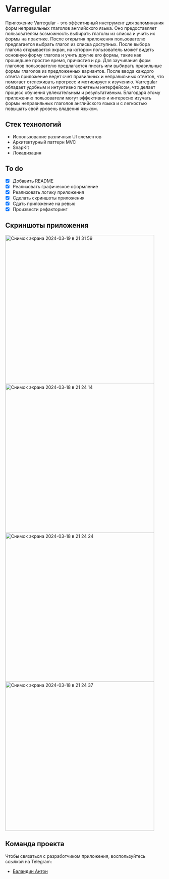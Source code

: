 # Varregular
Приложение Varregular - это эффективный инструмент для запоминания форм неправильных глаголов английского языка. Оно предоставляет пользователям возможность выбирать глаголы из списка и учить их формы на практике.
После открытия приложения пользователю предлагается выбрать глагол из списка доступных. После выбора глагола открывается экран, на котором пользователь может видеть основную форму глагола и учить другие его формы, такие как прошедшее простое время, причастия и др.
Для заучивания форм глаголов пользователю предлагается писать или выбирать правильные формы глаголов из предложенных вариантов. После ввода каждого ответа приложение ведет счет правильных и неправильных ответов, что помогает отслеживать прогресс и мотивирует к изучению.
Varregular обладает удобным и интуитивно понятным интерфейсом, что делает процесс обучения увлекательным и результативным. Благодаря этому приложению пользователи могут эффективно и интересно изучать формы неправильных глаголов английского языка и с легкостью повышать свой уровень владения языком.

## Стек технологий
- Использование различных UI элементов
- Архитектурный паттерн MVC
- SnapKit
- Локадизация

## To do
- [x] Добавить README
- [x] Реализовать графическое оформление
- [x] Реализовать логику приложения
- [x] Сделать скриншоты приложения
- [x] Сдать приложение на ревью
- [x] Произвести рефакторинг

## Скриншоты приложения
<img width="472" alt="Снимок экрана 2024-03-19 в 21 31 59" src="https://github.com/balandzin/Varregular/assets/113136992/bad52603-dd85-4cf2-b1e1-40ecd46c0136">
<img width="472" alt="Снимок экрана 2024-03-18 в 21 24 14" src="https://github.com/balandzin/Varregular/assets/113136992/641d17c9-826a-4d20-a1cb-80101d578f01">
<img width="472" alt="Снимок экрана 2024-03-18 в 21 24 24" src="https://github.com/balandzin/Varregular/assets/113136992/83d095c7-46fd-46fd-9228-be188ec88d4f">
<img width="472" alt="Снимок экрана 2024-03-18 в 21 24 37" src="https://github.com/balandzin/Varregular/assets/113136992/7d752b75-a0c8-45a8-a061-a9893193f298">

## Команда проекта
Чтобы связаться с разработчиком приложения, воспользуйтесь ссылкой на Telegram:

- [Баландин Антон](https://t.me/+375336886070)
